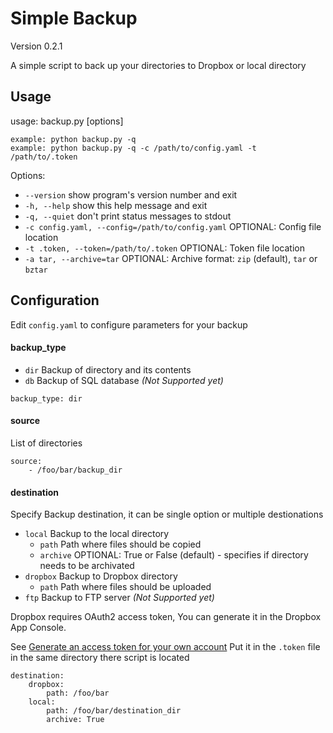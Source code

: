 # Simple Backup
Version 0.2.1

A simple script to back up your directories to Dropbox or local directory

## Usage
usage: backup.py [options]
```
example: python backup.py -q
example: python backup.py -q -c /path/to/config.yaml -t /path/to/.token
```

Options:
- `--version`  show program's version number and exit
- `-h, --help` show this help message and exit
- `-q, --quiet` don't print status messages to stdout
- `-c config.yaml, --config=/path/to/config.yaml` OPTIONAL: Config file location
- `-t .token, --token=/path/to/.token` OPTIONAL: Token file location
- `-a tar, --archive=tar` OPTIONAL: Archive format: `zip` (default), `tar` or `bztar`
## Configuration

Edit `config.yaml` to configure parameters for your backup

#### backup_type

- `dir` Backup of directory and its contents
- `db` Backup of SQL database *(Not Supported yet)*

```  
backup_type: dir
```

#### source

List of directories

```  
source:
    - /foo/bar/backup_dir
```

#### destination
Specify Backup destination, it can be single option or multiple destionations

- `local` Backup to the local directory
  - `path` Path where files should be copied
  - `archive` OPTIONAL: True or False (default) - specifies if directory needs to be archivated
- `dropbox` Backup to Dropbox directory
  - `path` Path where files should be uploaded
- `ftp` Backup to FTP server *(Not Supported yet)*

Dropbox requires OAuth2 access token, You can generate it in the Dropbox App Console.

See [Generate an access token for your own account](https://blogs.dropbox.com/developers/2014/05/generate-an-access-token-for-your-own-account/) 
Put it in the `.token` file in the same directory there script is located

```
destination:
    dropbox:
        path: /foo/bar
    local:
        path: /foo/bar/destination_dir
        archive: True
```